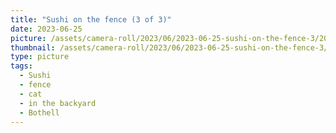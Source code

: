 ```yaml
---
title: "Sushi on the fence (3 of 3)"
date: 2023-06-25
picture: /assets/camera-roll/2023/06/2023-06-25-sushi-on-the-fence-3/20230625_223113424_iOS.jpg
thumbnail: /assets/camera-roll/2023/06/2023-06-25-sushi-on-the-fence-3/20230625_223113424_iOS-thumbnail.jpg
type: picture
tags:
  - Sushi
  - fence
  - cat
  - in the backyard
  - Bothell
---
```

